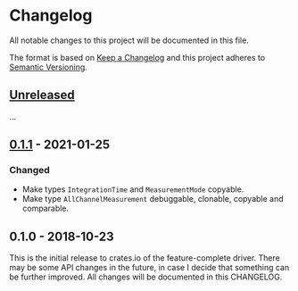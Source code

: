 # Changelog

All notable changes to this project will be documented in this file.

The format is based on [Keep a Changelog](http://keepachangelog.com/en/1.0.0/)
and this project adheres to [Semantic Versioning](http://semver.org/spec/v2.0.0.html).

## [Unreleased]

...

## [0.1.1] - 2021-01-25
### Changed
- Make types `IntegrationTime` and `MeasurementMode` copyable.
- Make type `AllChannelMeasurement` debuggable, clonable, copyable and comparable.

## 0.1.0 - 2018-10-23

This is the initial release to crates.io of the feature-complete driver. There
may be some API changes in the future, in case I decide that something can be
further improved. All changes will be documented in this CHANGELOG.

[Unreleased]: https://github.com/eldruin/veml6040-rs/compare/v0.1.1...HEAD
[0.1.1]: https://github.com/eldruin/embedded-ccs811-rs/compare/v0.1.0...v0.1.1

